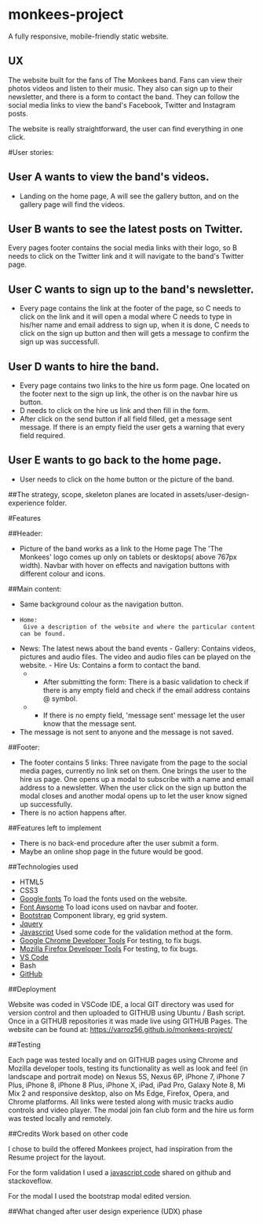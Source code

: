 #  monkees-project
A fully responsive, mobile-friendly static website.


## UX

The website built for the fans of The Monkees band. Fans can view their photos videos and listen to their music. They also can sign up to their newsletter, and there is a form to contact the band. They can follow the social media links to view the band's Facebook, Twitter and Instagram posts.

The website is really straightforward, the user can find everything in one click.

#User stories:

## User A wants to view the band's videos. 
 - Landing on the home page, A will see the gallery button, and on the gallery page will find the videos.

## User B wants to see the latest posts on Twitter.
Every pages footer contains the social media links with their logo, so B needs to click on the Twitter link and it will navigate to the band's Twitter page.

## User C wants to sign up to the band's newsletter.
 - Every page contains the link at the footer of the page, so C needs to click on the link and it will open a modal where C needs to type in his/her name and email address to sign up, when it is done, C needs to click on the sign up button and then will gets a message to confirm the sign up was successfull.

## User D wants to hire the band.
 - Every page contains two links to the hire us form page. One located on the footer next to the sign up link, the other is on the navbar hire us button.
 - D needs to click on the hire us link and then fill in the form. 
 - After click on the send button if all field filled, get a message sent message. If there is an empty field the user gets a warning that every field required.

 ## User E wants to go back to the home page.
 - User needs to click on the home button or the picture of the band.

##The strategy, scope, skeleton planes are located in assets/user-design-experience folder.

#Features

##Header:
- Picture of the band works as a link to the Home page The 'The Monkees' logo comes up only on tablets or desktops( above 767px width). Navbar with hover on effects and navigation buttons with different colour and icons.
   
##Main content:

 - Same background colour as the navigation button.
 -     Home:
        Give a description of the website and where the particular content can be found.
  -    News:
        The latest news about the band events
     - Gallery:
        Contains videos, pictures and audio files.
        The video and audio files can be played on the website.
     - Hire Us:
        Contains a form to contact the band.
       - -  After submitting the form: There is a basic validation to check if there is any empty field and check if the email address contains @ symbol.
       - -  If there is no empty field, 'message sent' message let the user know that the message sent.
 - The message is not sent to anyone and the message is not saved.

##Footer:
  -   The footer contains 5 links:
        Three navigate from the page to the social media pages, currently no link set on them.
        One brings the user to the hire us page.
        One opens up a modal to subscribe with a name and email address to a newsletter. When the user click on the sign up button the modal closes and another modal opens up to let the user know signed up successfully.
 - There is no action happens after.
       
##Features left to implement

 - There is no back-end procedure after the user submit a form.
 - Maybe an online shop page in the future would be good.
   
##Technologies used
- HTML5
- CSS3
- [Google fonts](https://fonts.google.com/)
    To load the fonts used on the website.
- [Font Awsome](https://fontawesome.com/)
    To load icons used on navbar and footer.
- [Bootstrap](https://getbootstrap.com/)
    Component library, eg grid system.
- [Jquery](https://jquery.com/)
- [Javascript](https://www.javascript.com/)
    Used some code for the validation method at the form.
- [Google Chrome Developer Tools](https://developers.google.com/web/tools/chrome-devtools/)
    For testing, to fix bugs.
- [Mozilla Firefox Developer Tools](https://developer.mozilla.org/en-US/docs/Tools)
    For testing, to fix bugs.
- [VS Code](https://code.visualstudio.com/)
- Bash
- [GitHub](https://github.com/)

##Deployment

Website was coded in VSCode IDE, a local GIT directory was used for version control and then uploaded to GITHUB using Ubuntu / Bash script. Once in a GITHUB repositories it was made live using GITHUB Pages. The website can be found at: https://varroz56.github.io/monkees-project/

##Testing

Each page was tested locally and on GITHUB pages using Chrome and Mozilla developer tools, testing its functionality as well as look and feel (in landscape and portrait mode) on Nexus 5S, Nexus 6P, iPhone 7, iPhone 7 Plus, iPhone 8, iPhone 8 Plus, iPhone X, iPad, iPad Pro, Galaxy Note 8, Mi Mix 2 and responsive desktop, also on Ms Edge, Firefox, Opera, and Chrome platforms. All links were tested along with music tracks audio controls and video player. 
The modal join fan club form and the hire us form was tested locally and remotely.

##Credits
Work based on other code

I chose to build the offered Monkees project, had inspiration from the Resume project for the layout.

For the form validation I used a [javascript code](https://github.com/twbs/bootstrap/issues/26271) shared on github and stackoveflow.

For the modal I used the bootstrap modal edited version.

##What changed after user design experience (UDX) phase


 	
	
	

